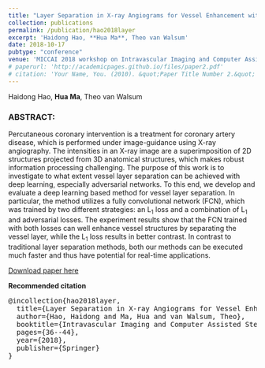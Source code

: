 ```yaml
---
title: "Layer Separation in X-ray Angiograms for Vessel Enhancement with Fully Convolutional Network"
collection: publications
permalink: /publication/hao2018layer
excerpt: 'Haidong Hao, **Hua Ma**, Theo van Walsum'
date: 2018-10-17
pubtype: "conference"
venue: 'MICCAI 2018 workshop on Intravascular Imaging and Computer Assisted Stenting'
# paperurl: 'http://academicpages.github.io/files/paper2.pdf'
# citation: 'Your Name, You. (2010). &quot;Paper Title Number 2.&quot; <i>Journal 1</i>. 1(2).'
---
```

Haidong Hao, **Hua Ma**, Theo van Walsum

### ABSTRACT:

Percutaneous coronary intervention is a treatment for coronary artery disease, which is performed under image-guidance using X-ray angiography. The intensities in an X-ray image are a superimposition of 2D structures projected from 3D anatomical structures, which makes robust information processing challenging. The purpose of this work is to investigate to what extent vessel layer separation can be achieved with deep learning, especially adversarial networks. To this end, we develop and evaluate a deep learning based method for vessel layer separation. In particular, the method utilizes a fully convolutional network (FCN), which was trained by two different strategies: an L<sub>1</sub> loss and a combination of L<sub>1</sub> and adversarial losses. The experiment results show that the FCN trained with both losses can well enhance vessel structures by separating the vessel layer, while the L<sub>1</sub> loss results in better contrast. In contrast to traditional layer separation methods, both our methods can be executed much faster and thus have potential for real-time applications.

[Download paper here](https://huamia.github.io/files/papers/cviistent2018layer.pdf)

**Recommended citation**

<pre>
@incollection{hao2018layer,
  title={Layer Separation in X-ray Angiograms for Vessel Enhancement with Fully Convolutional Network},
  author={Hao, Haidong and Ma, Hua and van Walsum, Theo},
  booktitle={Intravascular Imaging and Computer Assisted Stenting and Large-Scale Annotation of Biomedical Data and Expert Label Synthesis},
  pages={36--44},
  year={2018},
  publisher={Springer}
}
</pre>
